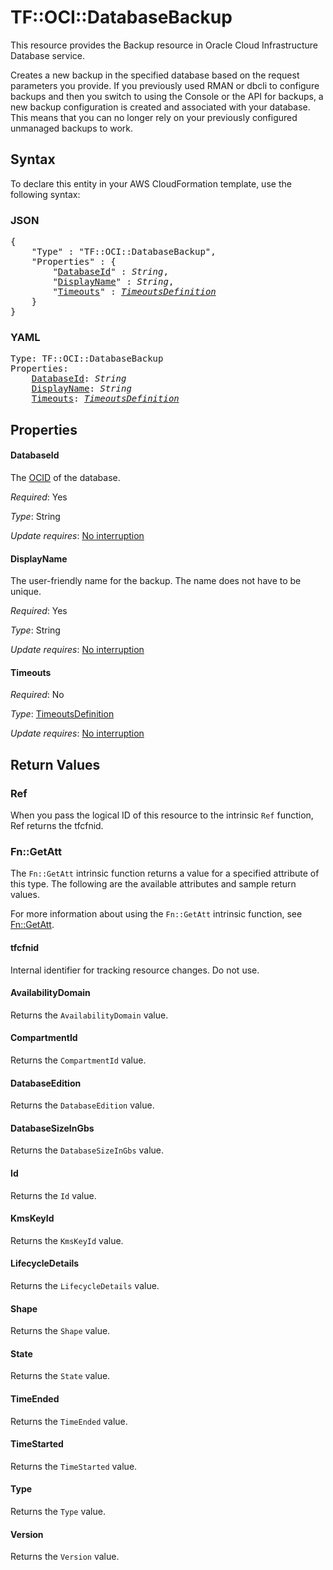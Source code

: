 # TF::OCI::DatabaseBackup

This resource provides the Backup resource in Oracle Cloud Infrastructure Database service.

Creates a new backup in the specified database based on the request parameters you provide. If you previously used RMAN or dbcli to configure backups and then you switch to using the Console or the API for backups, a new backup configuration is created and associated with your database. This means that you can no longer rely on your previously configured unmanaged backups to work.

## Syntax

To declare this entity in your AWS CloudFormation template, use the following syntax:

### JSON

<pre>
{
    "Type" : "TF::OCI::DatabaseBackup",
    "Properties" : {
        "<a href="#databaseid" title="DatabaseId">DatabaseId</a>" : <i>String</i>,
        "<a href="#displayname" title="DisplayName">DisplayName</a>" : <i>String</i>,
        "<a href="#timeouts" title="Timeouts">Timeouts</a>" : <i><a href="timeoutsdefinition.md">TimeoutsDefinition</a></i>
    }
}
</pre>

### YAML

<pre>
Type: TF::OCI::DatabaseBackup
Properties:
    <a href="#databaseid" title="DatabaseId">DatabaseId</a>: <i>String</i>
    <a href="#displayname" title="DisplayName">DisplayName</a>: <i>String</i>
    <a href="#timeouts" title="Timeouts">Timeouts</a>: <i><a href="timeoutsdefinition.md">TimeoutsDefinition</a></i>
</pre>

## Properties

#### DatabaseId

The [OCID](https://docs.cloud.oracle.com/iaas/Content/General/Concepts/identifiers.htm) of the database.

_Required_: Yes

_Type_: String

_Update requires_: [No interruption](https://docs.aws.amazon.com/AWSCloudFormation/latest/UserGuide/using-cfn-updating-stacks-update-behaviors.html#update-no-interrupt)

#### DisplayName

The user-friendly name for the backup. The name does not have to be unique.

_Required_: Yes

_Type_: String

_Update requires_: [No interruption](https://docs.aws.amazon.com/AWSCloudFormation/latest/UserGuide/using-cfn-updating-stacks-update-behaviors.html#update-no-interrupt)

#### Timeouts

_Required_: No

_Type_: <a href="timeoutsdefinition.md">TimeoutsDefinition</a>

_Update requires_: [No interruption](https://docs.aws.amazon.com/AWSCloudFormation/latest/UserGuide/using-cfn-updating-stacks-update-behaviors.html#update-no-interrupt)

## Return Values

### Ref

When you pass the logical ID of this resource to the intrinsic `Ref` function, Ref returns the tfcfnid.

### Fn::GetAtt

The `Fn::GetAtt` intrinsic function returns a value for a specified attribute of this type. The following are the available attributes and sample return values.

For more information about using the `Fn::GetAtt` intrinsic function, see [Fn::GetAtt](https://docs.aws.amazon.com/AWSCloudFormation/latest/UserGuide/intrinsic-function-reference-getatt.html).

#### tfcfnid

Internal identifier for tracking resource changes. Do not use.

#### AvailabilityDomain

Returns the <code>AvailabilityDomain</code> value.

#### CompartmentId

Returns the <code>CompartmentId</code> value.

#### DatabaseEdition

Returns the <code>DatabaseEdition</code> value.

#### DatabaseSizeInGbs

Returns the <code>DatabaseSizeInGbs</code> value.

#### Id

Returns the <code>Id</code> value.

#### KmsKeyId

Returns the <code>KmsKeyId</code> value.

#### LifecycleDetails

Returns the <code>LifecycleDetails</code> value.

#### Shape

Returns the <code>Shape</code> value.

#### State

Returns the <code>State</code> value.

#### TimeEnded

Returns the <code>TimeEnded</code> value.

#### TimeStarted

Returns the <code>TimeStarted</code> value.

#### Type

Returns the <code>Type</code> value.

#### Version

Returns the <code>Version</code> value.

